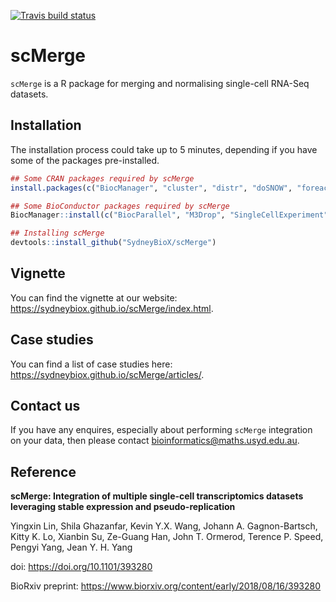 [![Travis build status](https://travis-ci.org/SydneyBioX/scMerge.svg?branch=master)](https://travis-ci.org/SydneyBioX/scMerge)

# scMerge

`scMerge` is a R package for merging and normalising single-cell RNA-Seq datasets.


## Installation 

The installation process could take up to 5 minutes, depending if you have some of the packages pre-installed. 

``` r
## Some CRAN packages required by scMerge
install.packages(c("BiocManager", "cluster", "distr", "doSNOW", "foreach", "igraph", "irlba", "iterators", "matrixStats", "pdist", "proxy",  "Rcpp", "RcppEigen", "rsvd", "ruv"))

## Some BioConductor packages required by scMerge
BiocManager::install(c("BiocParallel", "M3Drop", "SingleCellExperiment"))

## Installing scMerge
devtools::install_github("SydneyBioX/scMerge")
```

## Vignette

You can find the vignette at our website: https://sydneybiox.github.io/scMerge/index.html. 


## Case studies

You can find a list of case studies here: https://sydneybiox.github.io/scMerge/articles/.


## Contact us

If you have any enquires, especially about performing `scMerge` integration on your data, then please contact bioinformatics@maths.usyd.edu.au. 

## Reference

**scMerge: Integration of multiple single-cell transcriptomics datasets leveraging stable expression and pseudo-replication**

Yingxin Lin, Shila Ghazanfar, Kevin Y.X. Wang, Johann A. Gagnon-Bartsch, Kitty K. Lo, Xianbin Su, Ze-Guang Han, John T. Ormerod, Terence P. Speed, Pengyi Yang, Jean Y. H. Yang

doi: https://doi.org/10.1101/393280

BioRxiv preprint: https://www.biorxiv.org/content/early/2018/08/16/393280

